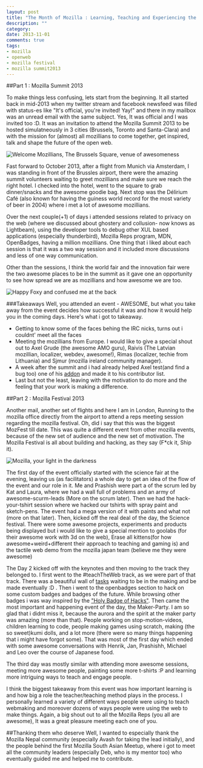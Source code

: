 ```yaml
---
layout: post
title: "The Month of Mozilla : Learning, Teaching and Experiencing the OpenWeb"
description: ""
category: 
date: 2013-11-01
comments: true
tags:
- mozilla
- openweb
- mozilla festival
- mozilla summit2013
---
```


##Part 1 : Mozilla Summit 2013

To make things less confusing, lets start from the beginning. It all started back in mid-2013 when my twitter stream and facebook newsfeed was filled with status-es like "It's official, you're invited! Yay!" and there in my mailbox was an unread email with the same subject. Yes, It was official and I was invited too :D. It was an invitation to attend the Mozilla Summit 2013 to be hosted simulatneously in 3 cities (Brussels, Toronto and Santa-Clara) and with the mission for (almost) all mozillians to come together, get inspired, talk and shape the future of the open web.

![Welcome Mozillians, The Brussels Square, venue of awesomeness](http://farm4.staticflickr.com/3730/10223251464_c4320a458b.jpg)


Fast forward to October 2013, after a flight from Munich via Amsterdam, I was standing in front of the Brussles airport, there were the amazing summit volunteers waiting to greet mozillians and make sure we reach the right hotel. I checked into the hotel, went to the square to grab dinner/snacks and the awesome goodie bag. Next stop was the Délirium Café (also known for having the guiness world record for the most variety of beer in 2004) where i met a lot of awesome mozillians.

Over the next couple(+1) of days i attended sessions related to privacy on the web (where we discussed about ghostery and collusion- now knows as Lightbeam), using the developer tools to debug other XUL based applications (especially thunderbird), Mozilla Reps program, MDN, OpenBadges, having a million mozillians. One thing that i liked about each session is that it was a two way session and it included more discussions and less of one way communication.

Other than the sessions, I think the world fair and the innovation fair were the two awesome places to be in the summit as it gave one an opportunity to see how spread we are as mozillians and how awesome we are too. 

![Happy Foxy and confused me at the back](http://farm4.staticflickr.com/3706/10096055983_2dbe4b93c5_z.jpg)


###Takeaways
Well, you attended an event - AWESOME, but what you take away from the event decides how successful it was and how it would help you in the coming days. Here's what i got to takeaway.
 - Getting to know some of the faces behing the IRC nicks, turns out i couldnt' meet all the faces
 - Meeting the mozillians from Europe. I would like to give a special shout out to Axel Grude (the awesome AMO guru), Raivis (The Latvian mozillian, localizer, webdev, awesome!), Rimas (localizer, techie from Lithuania) and Sjmur (mozilla ireland community manager).
 - A week after the summit and i had already helped Axel test(and find a bug too) one of his [addon](https://addons.mozilla.org/en-US/thunderbird/addon/quickfolders-tabbed-folders/) and made it to his contributor list.
 - Last but not the least, leaving with the motivation to do more and the feeling that your work is making a difference.

##Part 2 : Mozilla Festival 2013

Another mail, another set of flights and here I am in London, Running to the mozilla office directly from the airport to attend a reps meeting session regarding the mozilla festival. Oh, did i say that this was the biggest MozFest till date. This was quite a different event from other mozilla events, because of the new set of audience and the new set of motivation. The Mozilla Festival is all about building and hacking, as they say (F*ck it, Ship it).

![Mozilla, your light in the darkness](http://farm3.staticflickr.com/2865/10477578876_8de75ceeb9_z.jpg)


The first day of the event officially started with the science fair at the evening, leaving us (as facilitators) a whole day to get an idea of the flow of the event and our role in it. Me and Prashish were part a of the scrum led by Kat and Laura, where we had a wall full of problems and an army of awesome-scurm-leads (More on the scrum later). Then we had the hack-your-tshirt session where we hacked our tshirts with spray paint and sketch-pens. The event had a mega version of it with paints and what not (more on that later). Then, kicked off the real deal of the day, the Science festival. There were some awesome projects, experiments and products being displayed but i would like to give a special mention to goolabs (for their awesome work with 3d on the web), Erase all kittens(for how awesome+weird+different their approach to teaching and gaming is) and the tactile web demo from the mozilla japan team (believe me they were awesome)

The Day 2 kicked off with the keynotes and then moving to the track they belonged to. I first went to the #teachTheWeb track, as we were part of that track. There was a beautiful wall of [tasks](http://www.flickr.com/photos/hardfire/10477598396/) waiting to be in the making and be made eventually :D . Then i went to the openbadges section to hack on some custom badges and badges of the future. While browsing other badges i was way inspired by the ["Holy Badge of Hacks"](http://www.flickr.com/photos/hardfire/10525736543/). Then came the most important and happening event of the day, the Maker-Party. I am so glad that i didnt miss it, because the aurora and the spirit at the maker party was amazing (more than that). People working on stop-motion-videos, children learning to code, people making games using scratch, making (the so sweet)kumi dolls, and a lot more (there were so many things happening that i might have forgot some). That was most of the first day which ended with some awesome conversations with Henrik, Jan, Prashishh, Michael and Leo over the course of Japanese food.

The third day was mostly similar with attending more awesome sessions, meeting more awesome people, painting some more t-shirts :P and learning more intriguing ways to teach and engage people. 

I think the biggest takeaway from this event was how important learning is and how big a role the teacher/teaching method plays in the process. I personally learned a variety of different ways people were using to teach webmaking and moreover dozens of ways people were using the web to make things. Again, a big shout out to all the Mozilla Reps (you all are awesome), It was a great pleasure meeting each one of you.

##Thanking them who deserve
Well, I wanted to especially thank the Mozilla Nepal community (especially Avash for taking the lead initially), and the people behind the first Mozilla South Asian Meetup, where i got to meet all the community leaders (especially Deb, who is my mentor too) who eventually guided me and helped me to contribute.
